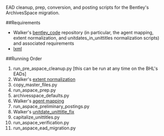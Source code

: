 EAD cleanup, prep, conversion, and posting scripts for the Bentley's ArchivesSpace migration.

##Requirements
* Walker's [bentley_code](https://github.com/walkerdb/bentley_code) repository (in particular, the agent mapping, extent normalization, and unitdates_in_unittitles normalization scripts) and associated requirements
* [lxml](http://lxml.de/)

##Running Order
1. run_pre_aspace_cleanup.py [this can be run at any time on the BHL's EADs]
2. Walker's [extent normalization](https://github.com/walkerdb/bentley_code/tree/master/normalization/aspaceify_extents)
3. copy_master_files.py
4. run_aspace_prep.py
5. archivesspace_defaults.py
6. Walker's [agent mapping](https://github.com/walkerdb/bentley_code/tree/master/mapping/aspace_agent_mapping)
7. run_aspace_preliminary_postings.py
8. Walker's [unitdate_unittitle_fix](https://github.com/walkerdb/bentley_code/tree/master/normalization/unitdates_in_unittitles)
9. capitalize_unittitles.py
10. run_aspace_verification.py
11. run_aspace_ead_migration.py
